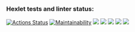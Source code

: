 ### Hexlet tests and linter status:

[![Actions Status](https://github.com/Hex1er/frontend-project-44/workflows/hexlet-check/badge.svg)](https://github.com/Hex1er/frontend-project-44/actions)
[![Maintainability](https://api.codeclimate.com/v1/badges/7619f82c24f0b0534ef9/maintainability)](https://codeclimate.com/github/Hex1er/frontend-project-44/maintainability)
<a href="https://asciinema.org/a/cfW1CdGCwRxiDEkpNiMjes15B" target="_blank"><img src="https://asciinema.org/a/cfW1CdGCwRxiDEkpNiMjes15B.svg" /></a>
<a href="https://asciinema.org/a/603406" target="_blank"><img src="https://asciinema.org/a/603406.svg" /></a>
<a href="https://asciinema.org/a/603838" target="_blank"><img src="https://asciinema.org/a/603838.svg" /></a>
<a href="https://asciinema.org/a/604080" target="_blank"><img src="https://asciinema.org/a/604080.svg" /></a>
<a href="https://asciinema.org/a/604193" target="_blank"><img src="https://asciinema.org/a/604193.svg" /></a>
